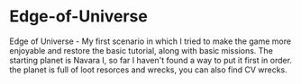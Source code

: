 # Edge-of-Universe
Edge of Universe - My first scenario in which I tried to make the game more enjoyable and restore the basic tutorial, along with basic missions. The starting planet is Navara I, so far I haven't found a way to put it first in order. the planet is full of loot resorces and wrecks, you can also find CV wrecks.
